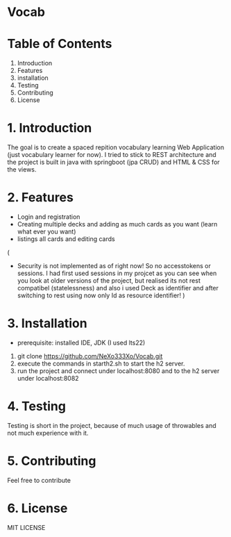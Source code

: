 # Vocab

# Table of Contents
1. Introduction
2. Features
3. installation
4. Testing
5. Contributing
6. License

# 1. Introduction
The goal is to create a spaced repition vocabulary learning Web  Application (just vocabulary learner for now).
I tried to stick to REST architecture and the project is built in java with springboot (jpa CRUD)
and HTML & CSS for the views.

# 2. Features
- Login and registration
- Creating multiple decks and adding as much cards as you want (learn what ever you want)
- listings all cards and editing cards

(
- Security is not implemented as of right now! So no accesstokens or sessions. I had first 
used sessions in my projcet as you can see when you look at older versions of the project, but
realised its not rest compatibel (statelessness) and also i used Deck as identifier and after 
switching to rest using now only Id as resource identifier!
)

# 3. Installation
- prerequisite: installed IDE, JDK (I used lts22) 

1. git clone https://github.com/NeXo333Xo/Vocab.git
2. execute the commands in starth2.sh to start the h2 server.
3. run the project and connect under localhost:8080 and  to the h2 server under localhost:8082

# 4. Testing
Testing is short in the project, because of much usage of throwables and not much experience
with it.

# 5. Contributing
Feel free to contribute

# 6. License
MIT LICENSE

